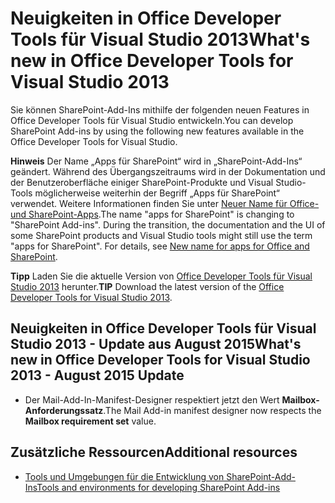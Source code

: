 
# <a name="whats-new-in-office-developer-tools-for-visual-studio-2013"></a><span data-ttu-id="927d5-101">Neuigkeiten in Office Developer Tools für Visual Studio 2013</span><span class="sxs-lookup"><span data-stu-id="927d5-101">What's new in Office Developer Tools for Visual Studio 2013</span></span>
<span data-ttu-id="927d5-102">Sie können SharePoint-Add-Ins mithilfe der folgenden neuen Features in Office Developer Tools für Visual Studio entwickeln.</span><span class="sxs-lookup"><span data-stu-id="927d5-102">You can develop SharePoint Add-ins by using the following new features available in the Office Developer Tools for Visual Studio.</span></span> 
 

 <span data-ttu-id="927d5-p101">**Hinweis** Der Name „Apps für SharePoint“ wird in „SharePoint-Add-Ins“ geändert. Während des Übergangszeitraums wird in der Dokumentation und der Benutzeroberfläche einiger SharePoint-Produkte und Visual Studio-Tools möglicherweise weiterhin der Begriff „Apps für SharePoint“ verwendet. Weitere Informationen finden Sie unter [Neuer Name für Office- und SharePoint-Apps](new-name-for-apps-for-sharepoint#bk_newname).</span><span class="sxs-lookup"><span data-stu-id="927d5-p101">The name "apps for SharePoint" is changing to "SharePoint Add-ins". During the transition, the documentation and the UI of some SharePoint products and Visual Studio tools might still use the term "apps for SharePoint". For details, see [New name for apps for Office and SharePoint](new-name-for-apps-for-sharepoint#bk_newname).</span></span>
 


 <span data-ttu-id="927d5-106">**Tipp** Laden Sie die aktuelle Version von [Office Developer Tools für Visual Studio 2013](http://aka.ms/OfficeDevToolsForVS2013) herunter.</span><span class="sxs-lookup"><span data-stu-id="927d5-106">**TIP** Download the latest version of the  [Office Developer Tools for Visual Studio 2013](http://aka.ms/OfficeDevToolsForVS2013).</span></span>
 


## <a name="whats-new-in-office-developer-tools-for-visual-studio-2013---august-2015-update"></a><span data-ttu-id="927d5-107">Neuigkeiten in Office Developer Tools für Visual Studio 2013 - Update aus August 2015</span><span class="sxs-lookup"><span data-stu-id="927d5-107">What's new in Office Developer Tools for Visual Studio 2013 - August 2015 Update</span></span>
<span data-ttu-id="927d5-108"><a name="New4-2015"> </a></span><span class="sxs-lookup"><span data-stu-id="927d5-108"></span></span>


- <span data-ttu-id="927d5-109">Der Mail-Add-In-Manifest-Designer respektiert jetzt den Wert **Mailbox-Anforderungssatz**.</span><span class="sxs-lookup"><span data-stu-id="927d5-109">The Mail Add-in manifest designer now respects the **Mailbox requirement set** value.</span></span>
    
 

## <a name="additional-resources"></a><span data-ttu-id="927d5-110">Zusätzliche Ressourcen</span><span class="sxs-lookup"><span data-stu-id="927d5-110">Additional resources</span></span>
<span data-ttu-id="927d5-111"><a name="SP15NewVSTools_addlresources"> </a></span><span class="sxs-lookup"><span data-stu-id="927d5-111"></span></span>


-  [<span data-ttu-id="927d5-112">Tools und Umgebungen für die Entwicklung von SharePoint-Add-Ins</span><span class="sxs-lookup"><span data-stu-id="927d5-112">Tools and environments for developing SharePoint Add-ins</span></span>](tools-and-environments-for-developing-sharepoint-add-ins)
    
 

